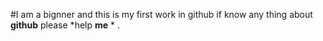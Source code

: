 #I am a bignner and this is my first work in github
if know any thing about **github** please *help **me** * .
